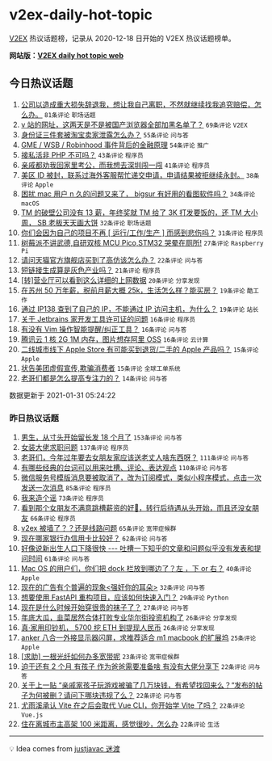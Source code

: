 # v2ex-daily-hot-topic

[V2EX](https://www.v2ex.com/) 热议话题榜，记录从 2020-12-18 日开始的 V2EX 热议话题榜单。

**网站版：[V2EX daily hot topic web](https://realleonardo.github.io/v2ex-daily-hot-topic-web/)**

## 今日热议话题

<!-- TODAY BEGIN -->

1. [公司以造成重大损失辞退我，想让我自己离职，不然就继续找我追究赔偿，怎么办。](https://www.v2ex.com/t/749825) `81条评论` `职场话题`
1. [v 站的网址，这两天是不是被国产浏览器全部加黑名单了？](https://www.v2ex.com/t/749828) `69条评论` `V2EX`
1. [身份证三件套被淘宝卖家泄露怎么办？](https://www.v2ex.com/t/749777) `55条评论` `问与答`
1. [GME / WSB / Robinhood 事件背后的金融原理](https://www.v2ex.com/t/749874) `54条评论` `推广`
1. [接私活非 PHP 不可吗？](https://www.v2ex.com/t/749820) `43条评论` `程序员`
1. [亲戚都劝我回家里考公，而我想去深圳闯一闯](https://www.v2ex.com/t/749886) `41条评论` `程序员`
1. [美区 ID 被封，联系过海外客服帮忙递交申请，申请结果被拒继续永封。](https://www.v2ex.com/t/749778) `38条评论` `Apple`
1. [困扰 mac 用户 n 久的问题又来了， bigsur 有好用的看图软件吗？](https://www.v2ex.com/t/749799) `34条评论` `macOS`
1. [TM 的破壁公司没有 13 薪，年终奖就 TM 给了 3K 打发要饭的，还 TM 大小周， SB 老板天天画大饼](https://www.v2ex.com/t/749772) `32条评论` `职场话题`
1. [你们会因为自己的项目不再 [ 运行/工作/生产 ] 而感到悲伤吗？](https://www.v2ex.com/t/749875) `31条评论` `程序员`
1. [树莓派不讲武德,自研双核 MCU Pico,STM32 哭晕在厕所!](https://www.v2ex.com/t/749822) `27条评论` `Raspberry Pi`
1. [请问天猫官方旗舰店买到了高仿该怎么办？](https://www.v2ex.com/t/749909) `22条评论` `问与答`
1. [短链接生成算是灰色产业吗？](https://www.v2ex.com/t/749884) `21条评论` `程序员`
1. [[转]营业厅可以看到这么详细的上网数据](https://www.v2ex.com/t/749810) `20条评论` `分享发现`
1. [在苏州 50 万年薪，税前月薪大概 25k，生活怎么样？能买房？](https://www.v2ex.com/t/749877) `19条评论` `酷工作`
1. [通过 IP138 查到了自己的 IP，不能通过 IP 访问主机，为什么？](https://www.v2ex.com/t/749787) `19条评论` `站长`
1. [关于 Jetbrains 家开发工具许可证的问题](https://www.v2ex.com/t/749917) `16条评论` `程序员`
1. [有没有 Vim 操作智能提醒/纠正工具？](https://www.v2ex.com/t/749805) `16条评论` `问与答`
1. [腾讯云 1 核 2G 1M 内存，图片想存阿里 OSS](https://www.v2ex.com/t/749804) `16条评论` `云计算`
1. [二线城市线下 Apple Store 有可能买到退货/二手的 Apple 产品吗？](https://www.v2ex.com/t/749927) `15条评论` `Apple`
1. [状告美团虚假宣传,欺骗消费者](https://www.v2ex.com/t/749789) `15条评论` `全球工单系统`
1. [老哥们都是怎么提高专注力的？](https://www.v2ex.com/t/749895) `14条评论` `问与答`

数据更新于 2021-01-31 05:24:22

<!-- TODAY END -->

### 昨日热议话题

<!-- YESTERDAY BEGIN -->

1. [男生，从寸头开始留长发 18 个月了](https://www.v2ex.com/t/749437) `153条评论` `问与答`
1. [女装大佬求职问题](https://www.v2ex.com/t/749622) `137条评论` `程序员`
1. [老哥们，今年过年要去女朋友家应该送老丈人啥东西呀？](https://www.v2ex.com/t/749436) `111条评论` `问与答`
1. [有哪些经典的台词可以用来吐槽、评论、表达观点](https://www.v2ex.com/t/749428) `110条评论` `问与答`
1. [微信服务号模版消息要被取消了，改为订阅模式，类似小程序模式，点击一次发送一次消息](https://www.v2ex.com/t/749414) `85条评论` `程序员`
1. [我来造个谣](https://www.v2ex.com/t/749410) `73条评论` `程序员`
1. [看到那个女朋友不满意跳槽薪资的好🍋，转行后待遇从头开始，而且还没女朋友](https://www.v2ex.com/t/749450) `66条评论` `程序员`
1. [v2ex 被墙了？？还是线路问题](https://www.v2ex.com/t/749408) `65条评论` `宽带症候群`
1. [现在哪家银行办信用卡比较好？](https://www.v2ex.com/t/749407) `62条评论` `问与答`
1. [好像说新出生人口下降很快 --- 吐槽一下知乎的文章和问题似乎没有发表和提问时间](https://www.v2ex.com/t/749413) `61条评论` `问与答`
1. [Mac OS 的用户们，你们把 dock 栏放到哪边了？左 ，下 or 右？](https://www.v2ex.com/t/749585) `40条评论` `Apple`
1. [现在的广告有个普遍的现象<强奸你的耳朵>](https://www.v2ex.com/t/749629) `32条评论` `问与答`
1. [想要使用 FastAPI 重构项目，应该如何快速入门？](https://www.v2ex.com/t/749706) `29条评论` `Python`
1. [现在是什么时候开始穿很贵的袜子了？](https://www.v2ex.com/t/749513) `27条评论` `问与答`
1. [年底大瓜，韭菜居然合体打败专业华尔街投资机构了](https://www.v2ex.com/t/749635) `26条评论` `分享发现`
1. [真·家用印钞机， 5700 挖 ETH 到提现人民币](https://www.v2ex.com/t/749552) `26条评论` `分享发现`
1. [anker 八合一外接显示器闪屏，求推荐适合 m1 macbook 的扩展坞](https://www.v2ex.com/t/749663) `25条评论` `Apple`
1. [[求助] 一根光纤如何办多宽带呢](https://www.v2ex.com/t/749608) `23条评论` `宽带症候群`
1. [迫于还有 2 个月 有孩子 作为爸爸需要准备啥 有没有大佬分享下](https://www.v2ex.com/t/749587) `22条评论` `问与答`
1. [关于上一贴 “亲戚家孩子玩游戏被骗了几万块钱，有希望找回来么？“发布的帖子为何被删？请问下哪块违规了么？](https://www.v2ex.com/t/749563) `22条评论` `问与答`
1. [尤雨溪承认 Vite 在之后会取代 Vue CLI，你开始学 Vite 了吗？](https://www.v2ex.com/t/749452) `22条评论` `Vue.js`
1. [住在离城市主高架 100 米距离，感觉很吵，怎么办](https://www.v2ex.com/t/749406) `22条评论` `生活`

<!-- YESTERDAY END -->

---

💡 Idea comes from [justjavac 迷渡](https://github.com/justjavac/)
